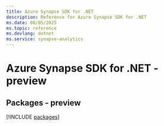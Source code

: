 ```yaml
---
title: Azure Synapse SDK for .NET
description: Reference for Azure Synapse SDK for .NET
ms.date: 08/05/2025
ms.topic: reference
ms.devlang: dotnet
ms.service: synapse-analytics
---
```

# Azure Synapse SDK for .NET - preview
## Packages - preview
[!INCLUDE [packages](synapse-index.md)]